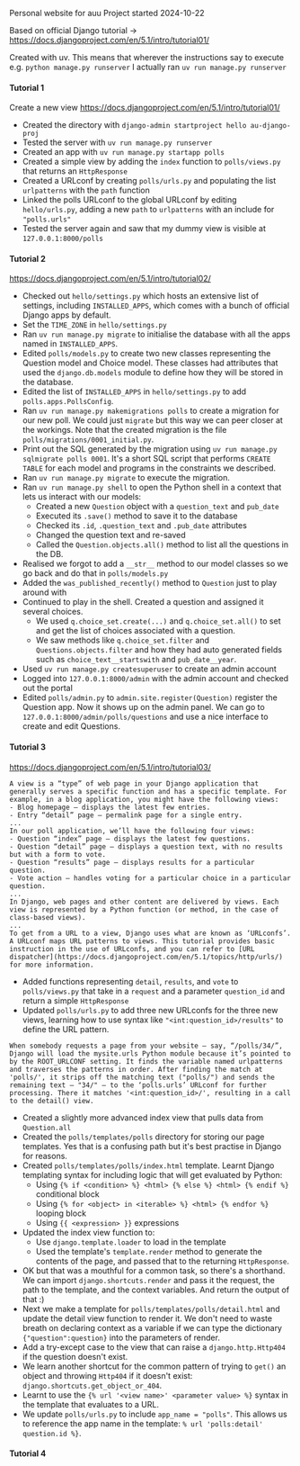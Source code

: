 

Personal website for auu
Project started 2024-10-22

Based on official Django tutorial -> https://docs.djangoproject.com/en/5.1/intro/tutorial01/

Created with uv. This means that wherever the instructions say to execute e.g. `python manage.py runserver` I actually ran `uv run manage.py runserver`

#### Tutorial 1

Create a new view
https://docs.djangoproject.com/en/5.1/intro/tutorial01/

- Created the directory with `django-admin startproject hello au-django-proj`
- Tested the server with `uv run manage.py runserver`
- Created an app with `uv run manage.py startapp polls`
- Created a simple view by adding the `index` function to `polls/views.py` that returns an `HttpResponse`
- Created a URLconf by creating `polls/urls.py` and populating the list `urlpatterns` with the `path` function
- Linked the polls URLconf to the global URLconf by editing `hello/urls.py`, adding a new `path` to `urlpatterns` with an include for `"polls.urls"`
- Tested the server again and saw that my dummy view is visible at `127.0.0.1:8000/polls`

#### Tutorial 2

https://docs.djangoproject.com/en/5.1/intro/tutorial02/

- Checked out `hello/settings.py` which hosts an extensive list of settings, including `INSTALLED_APPS`, which comes with a bunch of official Django apps by default.
- Set the `TIME_ZONE` in `hello/settings.py`
- Ran `uv run manage.py migrate` to initialise the database with all the apps named in `INSTALLED_APPS`.
- Edited `polls/models.py` to create two new classes representing the Question model and Choice model. These classes had attributes that used the `django.db.models` module to define how they will be stored in the database.
- Edited the list of `INSTALLED_APPS` in `hello/settings.py` to add `polls.apps.PollsConfig`.
- Ran `uv run manage.py makemigrations polls` to create a migration for our new poll. We could just `migrate` but this way we can peer closer at the workings. Note that the created migration is the file `polls/migrations/0001_initial.py`.
- Print out the SQL generated by the migration using `uv run manage.py sqlmigrate polls 0001`. It's a short SQL script that performs `CREATE TABLE` for each model and programs in the constraints we described.
- Ran  `uv run manage.py migrate` to execute the migration.
- Ran `uv run manage.py shell` to open the Python shell in a context that lets us interact with our models:
    - Created a new `Question` object with a `question_text` and `pub_date`
    - Executed its `.save()` method to save it to the database
    - Checked its `.id`, `.question_text` and `.pub_date` attributes
    - Changed the question text and re-saved
    - Called the `Question.objects.all()` method to list all the questions in the DB.
- Realised we forgot to add a `__str__` method to our model classes so we go back and do that in `polls/models.py`
- Added the `was_published_recently()` method to `Question` just to play around with
- Continued to play in the shell. Created a question and assigned it several choices.
    - We used `q.choice_set.create(...)` and `q.choice_set.all()` to set and get the list of choices associated with a question.
    - We saw methods like `q.choice_set.filter` and `Questions.objects.filter` and how they had auto generated fields such as `choice_text__startswith` and `pub_date__year`.
- Used `uv run manage.py createsuperuser` to create an admin account
- Logged into `127.0.0.1:8000/admin` with the admin account and checked out the portal
- Edited `polls/admin.py` to `admin.site.register(Question)` register the Question app. Now it shows up on the admin panel. We can go to `127.0.0.1:8000/admin/polls/questions` and use a nice interface to create and edit Questions.


#### Tutorial 3

https://docs.djangoproject.com/en/5.1/intro/tutorial03/

```
A view is a “type” of web page in your Django application that generally serves a specific function and has a specific template. For example, in a blog application, you might have the following views:
- Blog homepage – displays the latest few entries.
- Entry “detail” page – permalink page for a single entry.
...
In our poll application, we’ll have the following four views:
- Question “index” page – displays the latest few questions.
- Question “detail” page – displays a question text, with no results but with a form to vote.
- Question “results” page – displays results for a particular question.
- Vote action – handles voting for a particular choice in a particular question.
...
In Django, web pages and other content are delivered by views. Each view is represented by a Python function (or method, in the case of class-based views).
...
To get from a URL to a view, Django uses what are known as ‘URLconfs’. A URLconf maps URL patterns to views. This tutorial provides basic instruction in the use of URLconfs, and you can refer to [URL dispatcher](https://docs.djangoproject.com/en/5.1/topics/http/urls/) for more information.
```

- Added functions representing `detail`, `results`, and `vote` to `polls/views.py` that take in a `request` and a parameter `question_id` and return a simple `HttpResponse`
- Updated `polls/urls.py` to add three new URLconfs for the three new views, learning how to use syntax like `"<int:question_id>/results"` to define the URL pattern.

```
When somebody requests a page from your website – say, “/polls/34/”, Django will load the mysite.urls Python module because it’s pointed to by the ROOT_URLCONF setting. It finds the variable named urlpatterns and traverses the patterns in order. After finding the match at 'polls/', it strips off the matching text ("polls/") and sends the remaining text – "34/" – to the ‘polls.urls’ URLconf for further processing. There it matches '<int:question_id>/', resulting in a call to the detail() view.
```

- Created a slightly more advanced index view that pulls data from `Question.all`
- Created the `polls/templates/polls` directory for storing our page templates. Yes that is a confusing path but it's best practise in Django for reasons.
- Created `polls/templates/polls/index.html` template. Learnt Django templating syntax for including logic that will get evaluated by Python:
    - Using `{% if <condition> %} <html> {% else %} <html> {% endif %}` conditional block
    - Using `{% for <object> in <iterable> %} <html> {% endfor %}` looping block
    - Using `{{ <expression> }}` expressions
- Updated the index view function to:
    - Use `django.template.loader` to load in the template
    - Used the template's `template.render` method to generate the contents of the page, and passed that to the returning `HttpResponse`.
- OK but that was a mouthful for a common task, so there's a shorthand. We can import `django.shortcuts.render` and pass it the request, the path to the template, and the context variables. And return the output of that :)
- Next we make a template for `polls/templates/polls/detail.html` and update the detail view function to render it. We don't need to waste breath on declaring context as a variable if we can type the dictionary `{"question":question}` into the parameters of render.
- Add a try-except case to the view that can raise a `django.http.Http404` if the question doesn't exist.
- We learn another shortcut for the common pattern of trying to `get()` an object and throwing `Http404` if it doesn't exist: `django.shortcuts.get_object_or_404`.
- Learnt to use the `{% url '<view name>' <parameter value> %}` syntax in the template that evaluates to a URL.
- We update `polls/urls.py` to include `app_name = "polls"`. This allows us to reference the app name in the template: `% url 'polls:detail' question.id %}`.

#### Tutorial 4


